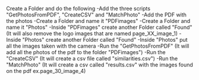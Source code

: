 Create a Folder and do the following
-Add the three scripts "GetPhotosFromPDF", "CreateCSV" and "MatchPhoto"
-Add the PDF with the photos
-Create a Folder and name it "PDFimages"
-Create a Folder and name it "Photos"
-Inside "PDFimages" create another Folder called "Found" (It will also remove the logo images that are named page_XX_image_1)
-Inside "Photos" create another Folder called "Found"
-Inside "Photos" put all the images taken with the camera
-Run the "GetPhotosFromPDF" (It will add all the photos of the pdf to the folder "PDFimages")
-Run the "CreateCSV" (It will create a csv file called "similarities.csv") 
-Run the "MatchPhoto" (It will create a csv called "results.csv" with the images found on the pdf ex.page_30_image_4)
